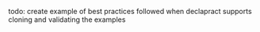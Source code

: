 todo: create example of best practices followed when declapract supports cloning and validating the examples
